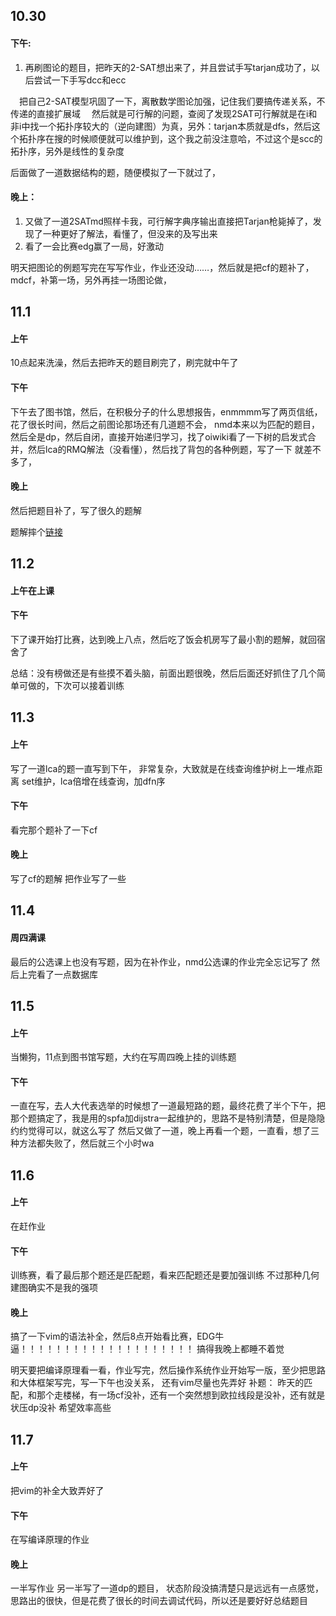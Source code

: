 ## 10.30
#### 下午:
1.  再刷图论的题目，把昨天的2-SAT想出来了，并且尝试手写tarjan成功了，以后尝试一下手写dcc和ecc

&ensp;&ensp;把自己2-SAT模型巩固了一下，离散数学图论加强，记住我们要搞传递关系，不传递的直接扩展域
&ensp;&ensp;然后就是可行解的问题，查阅了发现2SAT可行解就是在i和非i中找一个拓扑序较大的（逆向建图）为真，另外：tarjan本质就是dfs，然后这个拓扑序在搜的时候顺便就可以维护到，这个我之前没注意哈，不过这个是scc的拓扑序，另外是线性的复杂度

后面做了一道数据结构的题，随便模拟了一下就过了，
#### 晚上：

1. 又做了一道2SATmd照样卡我，可行解字典序输出直接把Tarjan枪毙掉了，发现了一种更好了解法，看懂了，但没来的及写出来
2. 看了一会比赛edg赢了一局，好激动

明天把图论的例题写完在写写作业，作业还没动……，然后就是把cf的题补了，mdcf，补第一场，另外再挂一场图论做，

## 11.1

#### 上午
10点起来洗澡，然后去把昨天的题目刷完了，刷完就中午了

#### 下午
下午去了图书馆，然后，在积极分子的什么思想报告，enmmmm写了两页信纸，花了很长时间，然后之前图论那场还有几道题不会，
nmd本来以为匹配的题目，然后全是dp，然后自闭，直接开始递归学习，找了oiwiki看了一下树的启发式合并，然后lca的RMQ解法（没看懂），然后找了背包的各种例题，写了一下
就差不多了，
#### 晚上
然后把题目补了，写了很久的题解

题解摔个[链接](https://blog.csdn.net/weixin_48528036/article/details/121089619)


## 11.2

#### 上午在上课

#### 下午

下了课开始打比赛，达到晚上八点，然后吃了饭会机房写了最小割的题解，就回宿舍了

总结：没有榜做还是有些摸不着头脑，前面出题很晚，然后后面还好抓住了几个简单可做的，下次可以接着训练

## 11.3

#### 上午

写了一道lca的题一直写到下午，
非常复杂，大致就是在线查询维护树上一堆点距离
set维护，lca倍增在线查询，加dfn序

#### 下午
看完那个题补了一下cf

#### 晚上
写了cf的题解
把作业写了一些
## 11.4
#### 周四满课
最后的公选课上也没有写题，因为在补作业，nmd公选课的作业完全忘记写了
然后上完看了一点数据库

## 11.5

#### 上午
当懒狗，11点到图书馆写题，大约在写周四晚上挂的训练题

#### 下午
一直在写，去人大代表选举的时候想了一道最短路的题，最终花费了半个下午，把那个题搞定了，我是用的spfa加dijstra一起维护的，思路不是特别清楚，但是隐隐约约觉得可以，就这么写了
然后又做了一道，晚上再看一个题，一直看，想了三种方法都失败了，然后就三个小时wa

## 11.6

#### 上午
在赶作业
#### 下午
训练赛，看了最后那个题还是匹配题，看来匹配题还是要加强训练
不过那种几何建图确实不是我的强项

#### 晚上
搞了一下vim的语法补全，然后8点开始看比赛，EDG牛逼！！！！！！！！！！！！！！！！！！！！
搞得我晚上都睡不着觉

明天要把编译原理看一看，作业写完，然后操作系统作业开始写一版，至少把思路和大体框架写完，写一下午也没关系，
还有vim尽量也先弄好
补题：
昨天的匹配，和那个走楼梯，有一场cf没补，还有一个突然想到欧拉线段是没补，还有就是状压dp没补
希望效率高些

## 11.7

#### 上午

把vim的补全大致弄好了

#### 下午
在写编译原理的作业

#### 晚上
一半写作业
另一半写了一道dp的题目，
状态阶段没搞清楚只是远远有一点感觉，思路出的很快，但是花费了很长的时间去调试代码，所以还是要好好总结题目
